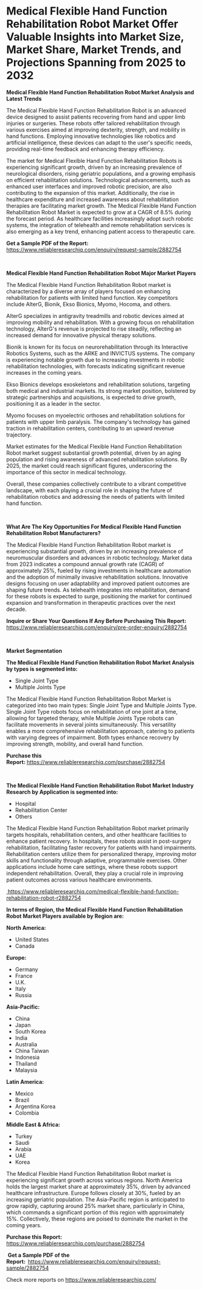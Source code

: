 <p><h1>Medical Flexible Hand Function Rehabilitation Robot Market Offer Valuable Insights into Market Size, Market Share, Market Trends, and Projections Spanning from 2025 to 2032</h1></p><p><strong>Medical Flexible Hand Function Rehabilitation Robot Market Analysis and Latest Trends</strong></p>
<p><p>The Medical Flexible Hand Function Rehabilitation Robot is an advanced device designed to assist patients recovering from hand and upper limb injuries or surgeries. These robots offer tailored rehabilitation through various exercises aimed at improving dexterity, strength, and mobility in hand functions. Employing innovative technologies like robotics and artificial intelligence, these devices can adapt to the user's specific needs, providing real-time feedback and enhancing therapy efficiency.</p><p>The market for Medical Flexible Hand Function Rehabilitation Robots is experiencing significant growth, driven by an increasing prevalence of neurological disorders, rising geriatric populations, and a growing emphasis on efficient rehabilitation solutions. Technological advancements, such as enhanced user interfaces and improved robotic precision, are also contributing to the expansion of this market. Additionally, the rise in healthcare expenditure and increased awareness about rehabilitation therapies are facilitating market growth. The Medical Flexible Hand Function Rehabilitation Robot Market is expected to grow at a CAGR of 8.5% during the forecast period. As healthcare facilities increasingly adopt such robotic systems, the integration of telehealth and remote rehabilitation services is also emerging as a key trend, enhancing patient access to therapeutic care.</p></p>
<p><strong>Get a Sample PDF of the Report:&nbsp;</strong> <a href="https://www.reliableresearchiq.com/enquiry/request-sample/2882754?utm_campaign=3085&utm_medium=2&utm_source=Github&utm_content=ia&utm_term=13032025&utm_id=medical-flexible-hand-function-rehabilitation-robot">https://www.reliableresearchiq.com/enquiry/request-sample/2882754</a></p>
<p>&nbsp;</p>
<p><strong>Medical Flexible Hand Function Rehabilitation Robot Major Market Players</strong></p>
<p><p>The Medical Flexible Hand Function Rehabilitation Robot market is characterized by a diverse array of players focused on enhancing rehabilitation for patients with limited hand function. Key competitors include AlterG, Bionik, Ekso Bionics, Myomo, Hocoma, and others.</p><p>AlterG specializes in antigravity treadmills and robotic devices aimed at improving mobility and rehabilitation. With a growing focus on rehabilitation technology, AlterG's revenue is projected to rise steadily, reflecting an increased demand for innovative physical therapy solutions.</p><p>Bionik is known for its focus on neurorehabilitation through its Interactive Robotics Systems, such as the ARKE and INVICTUS systems. The company is experiencing notable growth due to increasing investments in robotic rehabilitation technologies, with forecasts indicating significant revenue increases in the coming years.</p><p>Ekso Bionics develops exoskeletons and rehabilitation solutions, targeting both medical and industrial markets. Its strong market position, bolstered by strategic partnerships and acquisitions, is expected to drive growth, positioning it as a leader in the sector.</p><p>Myomo focuses on myoelectric orthoses and rehabilitation solutions for patients with upper limb paralysis. The company's technology has gained traction in rehabilitation centers, contributing to an upward revenue trajectory.</p><p>Market estimates for the Medical Flexible Hand Function Rehabilitation Robot market suggest substantial growth potential, driven by an aging population and rising awareness of advanced rehabilitation solutions. By 2025, the market could reach significant figures, underscoring the importance of this sector in medical technology.</p><p>Overall, these companies collectively contribute to a vibrant competitive landscape, with each playing a crucial role in shaping the future of rehabilitation robotics and addressing the needs of patients with limited hand function.</p></p>
<p>&nbsp;</p>
<p><strong>What Are The Key Opportunities For Medical Flexible Hand Function Rehabilitation Robot Manufacturers?</strong></p>
<p><p>The Medical Flexible Hand Function Rehabilitation Robot market is experiencing substantial growth, driven by an increasing prevalence of neuromuscular disorders and advances in robotic technology. Market data from 2023 indicates a compound annual growth rate (CAGR) of approximately 25%, fueled by rising investments in healthcare automation and the adoption of minimally invasive rehabilitation solutions. Innovative designs focusing on user adaptability and improved patient outcomes are shaping future trends. As telehealth integrates into rehabilitation, demand for these robots is expected to surge, positioning the market for continued expansion and transformation in therapeutic practices over the next decade.</p></p>
<p><strong>Inquire or Share Your Questions If Any Before Purchasing This Report:</strong> <a href="https://www.reliableresearchiq.com/enquiry/pre-order-enquiry/2882754?utm_campaign=3085&utm_medium=2&utm_source=Github&utm_content=ia&utm_term=13032025&utm_id=medical-flexible-hand-function-rehabilitation-robot">https://www.reliableresearchiq.com/enquiry/pre-order-enquiry/2882754</a></p>
<p>&nbsp;</p>
<p><strong>Market Segmentation</strong></p>
<p><strong>The Medical Flexible Hand Function Rehabilitation Robot Market Analysis by types is segmented into:</strong></p>
<p><ul><li>Single Joint Type</li><li>Multiple Joints Type</li></ul></p>
<p><p>The Medical Flexible Hand Function Rehabilitation Robot Market is categorized into two main types: Single Joint Type and Multiple Joints Type. Single Joint Type robots focus on rehabilitation of one joint at a time, allowing for targeted therapy, while Multiple Joints Type robots can facilitate movements in several joints simultaneously. This versatility enables a more comprehensive rehabilitation approach, catering to patients with varying degrees of impairment. Both types enhance recovery by improving strength, mobility, and overall hand function.</p></p>
<p><strong>Purchase this Report:&nbsp;</strong><a href="https://www.reliableresearchiq.com/purchase/2882754?utm_campaign=3085&utm_medium=2&utm_source=Github&utm_content=ia&utm_term=13032025&utm_id=medical-flexible-hand-function-rehabilitation-robot">https://www.reliableresearchiq.com/purchase/2882754</a></p>
<p>&nbsp;</p>
<p><strong>The Medical Flexible Hand Function Rehabilitation Robot Market Industry Research by Application is segmented into:</strong></p>
<p><ul><li>Hospital</li><li>Rehabilitation Center</li><li>Others</li></ul></p>
<p><p>The Medical Flexible Hand Function Rehabilitation Robot market primarily targets hospitals, rehabilitation centers, and other healthcare facilities to enhance patient recovery. In hospitals, these robots assist in post-surgery rehabilitation, facilitating faster recovery for patients with hand impairments. Rehabilitation centers utilize them for personalized therapy, improving motor skills and functionality through adaptive, programmable exercises. Other applications include home care settings, where these robots support independent rehabilitation. Overall, they play a crucial role in improving patient outcomes across various healthcare environments.</p></p>
<p><a href="https://www.reliableresearchiq.com/medical-flexible-hand-function-rehabilitation-robot-r2882754?utm_campaign=3085&utm_medium=2&utm_source=Github&utm_content=ia&utm_term=13032025&utm_id=medical-flexible-hand-function-rehabilitation-robot">&nbsp;https://www.reliableresearchiq.com/medical-flexible-hand-function-rehabilitation-robot-r2882754</a></p>
<p><strong>In terms of Region, the Medical Flexible Hand Function Rehabilitation Robot Market Players available by Region are:</strong></p>
<p>
    <p> <strong> North America: </strong>
        <ul>
            <li>United States</li>
            <li>Canada</li>
        </ul>
        </p> 
    <p> <strong> Europe: </strong>
        <ul>
            <li>Germany</li>
            <li>France</li>
            <li>U.K.</li>
            <li>Italy</li>
            <li>Russia</li>
        </ul>
        </p> 
    <p> <strong> Asia-Pacific: </strong>
        <ul>
            <li>China</li>
            <li>Japan</li>
            <li>South Korea</li>
            <li>India</li>
            <li>Australia</li>
            <li>China Taiwan</li>
            <li>Indonesia</li>
            <li>Thailand</li>
            <li>Malaysia</li>
        </ul>
        </p> 
    <p> <strong> Latin America: </strong>
        <ul>
            <li>Mexico</li>
            <li>Brazil</li>
            <li>Argentina Korea</li>
            <li>Colombia</li>
        </ul>
        </p> 
    <p> <strong> Middle East & Africa: </strong>
        <ul>
            <li>Turkey</li>
            <li>Saudi</li>
            <li>Arabia</li>
            <li>UAE</li>
            <li>Korea</li>
        </ul>
    </p>
    </p>
<p><p>The Medical Flexible Hand Function Rehabilitation Robot market is experiencing significant growth across various regions. North America holds the largest market share at approximately 35%, driven by advanced healthcare infrastructure. Europe follows closely at 30%, fueled by an increasing geriatric population. The Asia-Pacific region is anticipated to grow rapidly, capturing around 25% market share, particularly in China, which commands a significant portion of this region with approximately 15%. Collectively, these regions are poised to dominate the market in the coming years.</p></p>
<p><strong>Purchase this Report: </strong><a href="https://www.reliableresearchiq.com/purchase/2882754?utm_campaign=3085&utm_medium=2&utm_source=Github&utm_content=ia&utm_term=13032025&utm_id=medical-flexible-hand-function-rehabilitation-robot">https://www.reliableresearchiq.com/purchase/2882754</a></p>
<p>&nbsp;<strong>Get a Sample PDF of the Report:&nbsp;&nbsp;</strong><a href="https://www.reliableresearchiq.com/enquiry/request-sample/2882754?utm_campaign=3085&utm_medium=2&utm_source=Github&utm_content=ia&utm_term=13032025&utm_id=medical-flexible-hand-function-rehabilitation-robot">https://www.reliableresearchiq.com/enquiry/request-sample/2882754</a></p>
<p><strong></strong></p>
<p>Check more reports on <a href="https://www.reliableresearchiq.com/?utm_campaign=3085&utm_medium=2&utm_source=Github&utm_content=ia&utm_term=13032025&utm_id=medical-flexible-hand-function-rehabilitation-robot">https://www.reliableresearchiq.com/</a></p>